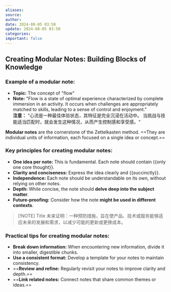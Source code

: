 ```yaml
---
aliases: 
source: 
author: 
date: 2024-08-05 03:50
update: 2024-08-05 03:50
categories: 
important: false
---
```


## Creating Modular Notes: Building Blocks of Knowledge

### Example of a modular note:

- **Topic:** The concept of "flow"
- **Note:** "Flow is a state of optimal experience characterized by complete immersion in an activity. It occurs when challenges are appropriately matched to skills, leading to a sense of control and enjoyment."\
  **注意：** “心流是一种最佳体验状态，其特征是完全沉浸在活动中。 当挑战与技能适当匹配时，就会发生这种情况，从而产生控制感和享受感。“

**Modular notes** are the cornerstone of the Zettelkasten method. ==They are individual units of information, each focused on a single idea or concept.==

### Key principles for creating modular notes:

- **One idea per note:** This is fundamental. Each note should contain {{only one core thought}}.
- **Clarity and conciseness:** Express the idea clearly and {{succinctly}}.
- **Independence:** Each note should be understandable on its own, without relying on other notes.
- **Depth:** While concise, the note should **delve deep into the subject matter**.
- **Future-proofing:** Consider how the note **might be used in different contexts**.
<!--SR:!2025-03-26,3,250!2025-03-26,3,250-->

> [!NOTE] Title
> 未来证明：一种预防措施，旨在使产品、技术或服务能够适应未来的发展和需求，以减少可能的更新或更换成本。

### Practical tips for creating modular notes:

- **Break down information:** When encountering new information, divide it into smaller, digestible chunks.
- **Use a consistent format:** Develop a template for your notes to maintain consistency.
- ==**Review and refine:** Regularly revisit your notes to improve clarity and depth.==
- ==**Link related notes:** Connect notes that share common themes or ideas.==




